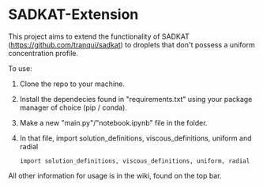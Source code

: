 ﻿# SADKAT-Extension
This project aims to extend the functionality of SADKAT (https://github.com/tranqui/sadkat) to droplets that don't possess a uniform concentration profile. 

To use:
1. Clone the repo to your machine.
2. Install the dependecies found in "requirements.txt" using your package manager of choice (pip / conda).
3. Make a new "main.py"/"notebook.ipynb" file in the folder.
4. In that file, import solution_definitions, viscous_definitions, uniform and radial
   
      `import solution_definitions, viscous_definitions, uniform, radial`

All other information for usage is in the wiki, found on the top bar.



